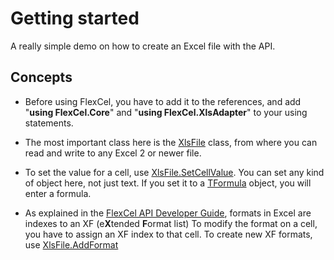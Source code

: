 # Getting started

A really simple demo on how to create an Excel file with the API.

## Concepts

- Before using FlexCel, you have to add it to the references, and add
  \"**using FlexCel.Core**\" and \"**using FlexCel.XlsAdapter**\" to
  your using statements.


- The most important class here is the [XlsFile](https://download.tmssoftware.com/flexcel/doc/net/api/FlexCel.XlsAdapter/XlsFile/index.html) class, from where
  you can read and write to any Excel 2 or newer file.

- To set the value for a cell, use [XlsFile.SetCellValue](https://download.tmssoftware.com/flexcel/doc/net/api/FlexCel.XlsAdapter/XlsFile/SetCellValue.html). You can
  set any kind of object here, not just text. If you set it to
  a [TFormula](https://download.tmssoftware.com/flexcel/doc/net/api/FlexCel.Core/TFormula/index.html) object, you will enter a formula.

- As explained in the [FlexCel API Developer Guide](https://download.tmssoftware.com/flexcel/doc/net/guides/api-developer-guide.html), formats in Excel are indexes to an XF (e**X**tended **F**ormat list) 
  To modify the format on a cell, you have to assign an XF index to
  that cell. To create new XF formats, use [XlsFile.AddFormat](https://download.tmssoftware.com/flexcel/doc/net/api/FlexCel.XlsAdapter/XlsFile/AddFormat.html)
